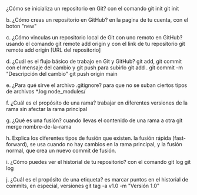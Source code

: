 ¿Cómo se inicializa un repositorio en Git?
con el comando git init
git init

b. ¿Cómo creas un repositorio en GitHub?
en la pagina de tu cuenta, con el boton "new"

c. ¿Cómo vinculas un repositorio local de Git con uno remoto en GitHub?
usando el comando git remote add origin  y con el link de tu repositorio
git remote add origin [URL del repositorio]

d. ¿Cuál es el flujo básico de trabajo en Git y GitHub?
git add, git commit con el mensaje del cambio y git push para subirlo
git add .
git commit -m "Descripción del cambio"
git push origin main

e. ¿Para qué sirve el archivo .gitignore?
para que no se suban ciertos tipos de archivos
*.log
node_modules/

f. ¿Cuál es el propósito de una rama?
trabajar en diferentes versiones de la rama sin afectar la rama principal

g. ¿Qué es una fusión?
cuando llevas el contenido de una rama a otra
 git merge nombre-de-la-rama

h. Explica los diferentes tipos de fusión que existen.
 la fusión rápida (fast-forward), se usa cuando no hay cambios en la rama principal, y la fusión normal, que crea un nuevo commit de fusión.

i. ¿Cómo puedes ver el historial de tu repositorio?
con el comando git log
git log

j. ¿Cuál es el propósito de una etiqueta?
es marcar puntos en el historial de commits, en especial, versiones
git tag -a v1.0 -m "Versión 1.0"
